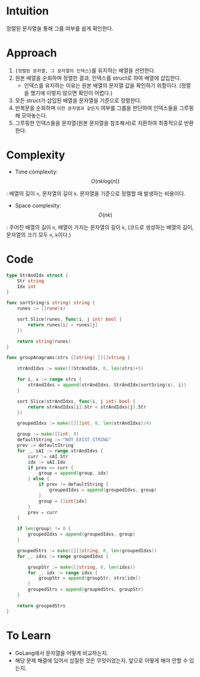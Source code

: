 # Intuition
정렬된 문자열을 통해 그룹 여부를 쉽게 확인한다.
# Approach
1. `{정렬된 문자열, 그 문자열의 인덱스}`를 유지하는 배열을 선언한다.
2. 원본 배열을 순회하며 정렬한 결과, 인덱스를 struct로 하여 배열에 삽입한다.
   - 인덱스를 유지하는 이유는 원본 배열의 문자열 값을 확인하기 위함이다. (정렬을 했기에 이렇지 않으면 확인이 어렵다.)
3. 모든 struct가 삽입된 배열을 문자열을 기준으로 정렬한다.
4. 반복문을 순회하며 `이전 문자열과 같은지` 여부를 그룹을 판단하여 인덱스들을 그루핑해 모아놓는다.
5. 그루핑한 인덱스들을 문자열(원본 문자열을 참조해서)로 치환하여 최종적으로 반환한다.
# Complexity
- Time complexity: $$O(nklog(n))$$
<!-- Add your time complexity here, e.g. $$O(nklog(n))$$ -->
: 배열의 길이 `n`, 문자열의 길이 `k`. 문자열을 기준으로 정렬할 때 발생하는 비용이다.
- Space complexity: $$O(nk)$$

: 주어진 배열의 길이 `n`, 배열이 가지는 문자열의 길이 `k`, (코드로 생성하는 배열의 길이, 문자열의 크기 모두 `n`, `k`이다.)
  <!-- Add your space complexity here, e.g. $$O(n)$$ -->

# Code
```go
type StrAndIdx struct {
	Str string
	Idx int
}

func sortSring(s string) string {
	runes := []rune(s)

	sort.Slice(runes, func(i, j int) bool {
		return runes[i] < runes[j]
	})

	return string(runes)
}

func groupAnagrams(strs []string) [][]string {

	strAndIdxs := make([]StrAndIdx, 0, len(strs)+5)

	for i, s := range strs {
		strAndIdxs = append(strAndIdxs, StrAndIdx{sortSring(s), i})
	}

	sort.Slice(strAndIdxs, func(i, j int) bool {
		return strAndIdxs[i].Str < strAndIdxs[j].Str
	})

	groupedIdxs := make([][]int, 0, len(strAndIdxs)/4)

	group := make([]int, 0)
	defaultString := "NOT_EXIST_STRING"
	prev := defaultString
	for _, sAI := range strAndIdxs {
		curr := sAI.Str
		idx := sAI.Idx
		if prev == curr {
			group = append(group, idx)
		} else {
			if prev != defaultString {
				groupedIdxs = append(groupedIdxs, group)
			}
			group = []int{idx}
		}
		prev = curr
	}

	if len(group) != 0 {
		groupedIdxs = append(groupedIdxs, group)
	}

	groupedStrs := make([][]string, 0, len(groupedIdxs))
	for _, idxs := range groupedIdxs {

		groupStr := make([]string, 0, len(idxs))
		for _, idx := range idxs {
			groupStr = append(groupStr, strs[idx])
		}
		groupedStrs = append(groupedStrs, groupStr)
	}

	return groupedStrs
}
```

# **To** Learn
- GoLang에서 문자열을 어떻게 비교하는지.
- 해당 문제 해결에 있어서 삽질한 것은 무엇이었는지. 앞으로 어떻게 해야 안할 수 있는지.